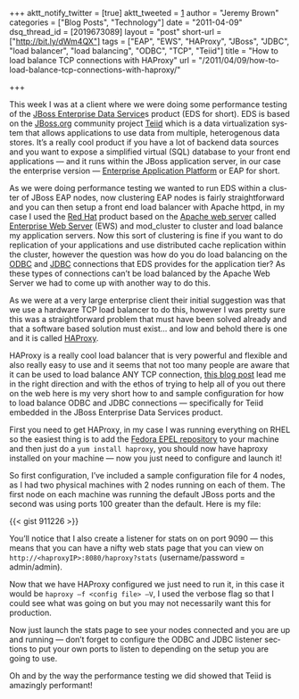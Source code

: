 +++
aktt_notify_twitter = [true]
aktt_tweeted = [1]
author = "Jeremy Brown"
categories = ["Blog Posts", "Technology"]
date = "2011-04-09"
dsq_thread_id = [2019673089]
layout = "post"
short-url = ["http://bit.ly/dWm4QX"]
tags = ["EAP", "EWS", "HAProxy", "JBoss", "JDBC", "load balancer", "load balancing", "ODBC", "TCP", "Teiid"]
title = "How to load balance TCP connections with HAProxy"
url = "/2011/04/09/how-to-load-balance-tcp-connections-with-haproxy/"

+++

This week I was at a client where we were doing some per­for­mance test­ing of the [JBoss Enter­prise Data Ser­vice][1]s prod­uct (EDS for short). EDS is based on the [JBoss.org][2] com­mu­nity project [Teiid][3] which is a data vir­tu­al­iza­tion sys­tem that allows appli­ca­tions to use data from mul­ti­ple, het­eroge­nous data stores. It’s a really cool prod­uct if you have a lot of back­end data sources and you want to expose a sim­pli­fied vir­tual (SQL) data­base to your front end appli­ca­tions — and it runs within the JBoss appli­ca­tion server, in our case the enter­prise ver­sion — [Enter­prise Appli­ca­tion Plat­form][4] or EAP for short.

As we were doing per­for­mance test­ing we wanted to run EDS within a clus­ter of JBoss EAP nodes, now clus­ter­ing EAP nodes is fairly straight­for­ward and you can then setup a front end load bal­ancer with Apache httpd, in my case I used the [Red Hat][5] prod­uct based on the [Apache web server][6] called [Enter­prise Web Server][7] (EWS) and mod_cluster to clus­ter and load bal­ance my appli­ca­tion servers. Now this sort of clus­ter­ing is fine if you want to do repli­ca­tion of your appli­ca­tions and use dis­trib­uted cache repli­ca­tion within the clus­ter, how­ever the ques­tion was how do you do load bal­anc­ing on the [ODBC][8] and [JDBC][9] con­nec­tions that EDS pro­vides for the appli­ca­tion tier? As these types of con­nec­tions can’t be load bal­anced by the Apache Web Server we had to come up with another way to do this.

As we were at a very large enter­prise client their ini­tial sug­ges­tion was that we use a hard­ware TCP load bal­ancer to do this, how­ever I was pretty sure this was a straight­for­ward prob­lem that must have been solved already and that a soft­ware based solu­tion must exist… and low and behold there is one and it is called [HAProxy][10].

HAProxy is a really cool load bal­ancer that is very pow­er­ful and flex­i­ble and also really easy to use and it seems that not too many peo­ple are aware that it can be used to load bal­ance ANY TCP con­nec­tion, [this blog post][11] lead me in the right direc­tion and with the ethos of try­ing to help all of you out there on the web here is my very short how to and sam­ple con­fig­u­ra­tion for how to load bal­ance ODBC and JDBC con­nec­tions — specif­i­cally for Teiid embed­ded in the JBoss Enter­prise Data Ser­vices product.

First you need to get HAProxy, in my case I was run­ning every­thing on RHEL so the eas­i­est thing is to add the [Fedora EPEL repos­i­tory][12] to your machine and then just do a ```yum install haproxy```, you should now have haproxy installed on your machine — now you just need to con­fig­ure and launch it!

So first con­fig­u­ra­tion, I’ve included a sam­ple con­fig­u­ra­tion file for 4 nodes, as I had two phys­i­cal machines with 2 nodes run­ning on each of them. The first node on each machine was run­ning the default JBoss ports and the sec­ond was using ports 100 greater than the default. Here is my file:

{{< gist 911226 >}}

You’ll notice that I also cre­ate a lis­tener for stats on on port 9090 — this means that you can have a nifty web stats page that you can view on ```http://<haproxyIP>:8080/haproxy?stats``` (username/password = admin/admin).

Now that we have HAProxy con­fig­ured we just need to run it, in this case it would be ```haproxy –f <con­fig file> –V```, I used the ver­bose flag so that I could see what was going on but you may not nec­es­sar­ily want this for production.

Now just launch the stats page to see your nodes con­nected and you are up and run­ning — don’t for­get to con­fig­ure the ODBC and JDBC lis­tener sec­tions to put your own ports to lis­ten to depend­ing on the setup you are going to use.

Oh and by the way the per­for­mance test­ing we did showed that Teiid is amaz­ingly performant!

 [1]: http://www.jboss.com/products/platforms/dataservices/
 [2]: http://www.jboss.org/
 [3]: http://www.jboss.org/teiid
 [4]: http://www.jboss.com/products/platforms/application/
 [5]: http://www.redhat.com/
 [6]: http://httpd.apache.org/
 [7]: http://www.jboss.com/products/platforms/webserver/
 [8]: http://en.wikipedia.org/wiki/Open_Database_Connectivity
 [9]: http://en.wikipedia.org/wiki/Java_Database_Connectivity
 [10]: http://haproxy.1wt.eu/
 [11]: http://www.linickx.com/645/load-balance-anything-with-haproxy
 [12]: http://fedoraproject.org/wiki/EPEL

